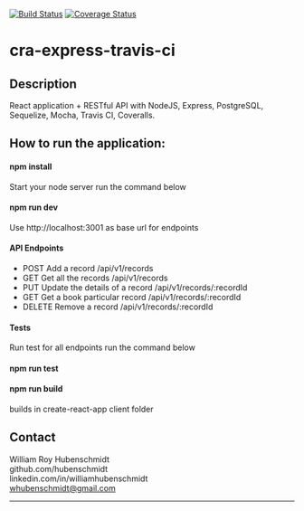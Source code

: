 [![Build Status](https://travis-ci.org/hubenschmidt/cra-express-travis-ci.svg?branch=master)](https://travis-ci.org/hubenschmidt/cra-express-travis-ci) [![Coverage Status](https://coveralls.io/repos/github/hubenschmidt/cra-express-travis-ci/badge.svg?branch=master)](https://coveralls.io/github/hubenschmidt/cra-express-travis-ci?branch=master)

# cra-express-travis-ci

## Description
React application + RESTful API with NodeJS, Express, PostgreSQL, Sequelize, Mocha, Travis CI, Coveralls.

## How to run the application:

#### npm install
Start your node server
run the command below

#### npm run dev
Use http://localhost:3001 as base url for endpoints

#### API Endpoints
* POST	Add a record	/api/v1/records
* GET	Get all the records	/api/v1/records
* PUT	Update the details of a record	/api/v1/records/:recordId
* GET	Get a book particular record	/api/v1/records/:recordId
* DELETE	Remove a record	/api/v1/records/:recordId

#### Tests
Run test for all endpoints
run the command below

#### npm run test

#### npm run build
builds in create-react-app client folder

## Contact
William Roy Hubenschmidt<br>
github.com/hubenschmidt<br>
linkedin.com/in/williamhubenschmidt<br>
whubenschmidt@gmail.com<br>
<hr>


